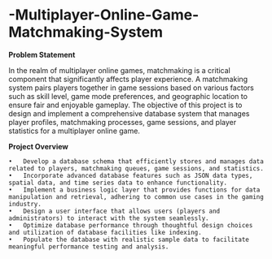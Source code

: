 # -Multiplayer-Online-Game-Matchmaking-System

**Problem Statement**

In the realm of multiplayer online games, matchmaking is a critical component that significantly affects player experience. A matchmaking system pairs players together in game sessions based on various factors such as skill level, game mode preferences, and geographic location to ensure fair and enjoyable gameplay. The objective of this project is to design and implement a comprehensive database system that manages player profiles, matchmaking processes, game sessions, and player statistics for a multiplayer online game.

**Project Overview**

	•	Develop a database schema that efficiently stores and manages data related to players, matchmaking queues, game sessions, and statistics.
	•	Incorporate advanced database features such as JSON data types, spatial data, and time series data to enhance functionality.
	•	Implement a business logic layer that provides functions for data manipulation and retrieval, adhering to common use cases in the gaming industry.
	•	Design a user interface that allows users (players and administrators) to interact with the system seamlessly.
	•	Optimize database performance through thoughtful design choices and utilization of database facilities like indexing.
	•	Populate the database with realistic sample data to facilitate meaningful performance testing and analysis.
